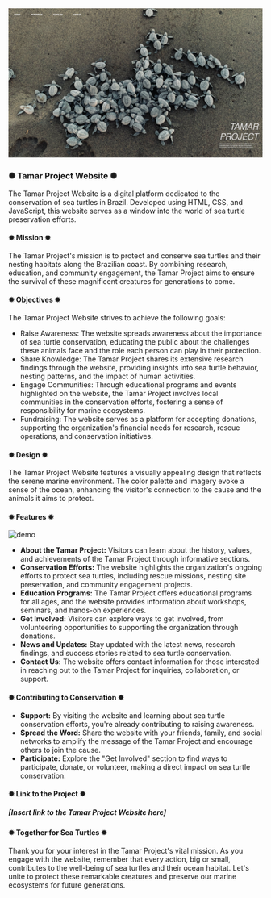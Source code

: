 <div class="image-container">
  <img class="CoverImagee" src="assets/github-cover.png" alt="Cover">
</div>

<h3>✺ Tamar Project Website ✺</h3>

The Tamar Project Website is a digital platform dedicated to the conservation of sea turtles in Brazil. Developed using HTML, CSS, and JavaScript, this website serves as a window into the world of sea turtle preservation efforts.

<h4>✹ Mission ✹</h4>

The Tamar Project's mission is to protect and conserve sea turtles and their nesting habitats along the Brazilian coast. By combining research, education, and community engagement, the Tamar Project aims to ensure the survival of these magnificent creatures for generations to come.

<h4>✹ Objectives ✹</h4>

The Tamar Project Website strives to achieve the following goals:

* Raise Awareness: The website spreads awareness about the importance of sea turtle conservation, educating the public about the challenges these animals face and the role each person can play in their protection.
* Share Knowledge: The Tamar Project shares its extensive research findings through the website, providing insights into sea turtle behavior, nesting patterns, and the impact of human activities.
* Engage Communities: Through educational programs and events highlighted on the website, the Tamar Project involves local communities in the conservation efforts, fostering a sense of responsibility for marine ecosystems.
* Fundraising: The website serves as a platform for accepting donations, supporting the organization's financial needs for research, rescue operations, and conservation initiatives.

<h4>✹ Design ✹</h4>

The Tamar Project Website features a visually appealing design that reflects the serene marine environment. The color palette and imagery evoke a sense of the ocean, enhancing the visitor's connection to the cause and the animals it aims to protect.

<h4>✹ Features ✹</h4>

<img class="CoverImagee" src="GIT HUB COVER.png" alt="demo">

* <b>About the Tamar Project:</b> Visitors can learn about the history, values, and achievements of the Tamar Project through informative sections.
* <b>Conservation Efforts:</b> The website highlights the organization's ongoing efforts to protect sea turtles, including rescue missions, nesting site preservation, and community engagement projects.
* <b>Education Programs:</b> The Tamar Project offers educational programs for all ages, and the website provides information about workshops, seminars, and hands-on experiences.
* <b>Get Involved:</b> Visitors can explore ways to get involved, from volunteering opportunities to supporting the organization through donations.
* <b>News and Updates:</b> Stay updated with the latest news, research findings, and success stories related to sea turtle conservation.
* <b>Contact Us:</b> The website offers contact information for those interested in reaching out to the Tamar Project for inquiries, collaboration, or support.

<h4>✹ Contributing to Conservation ✹</h4>

* <b>Support:</b> By visiting the website and learning about sea turtle conservation efforts, you're already contributing to raising awareness.
* <b>Spread the Word:</b> Share the website with your friends, family, and social networks to amplify the message of the Tamar Project and encourage others to join the cause.
* <b>Participate:</b> Explore the "Get Involved" section to find ways to participate, donate, or volunteer, making a direct impact on sea turtle conservation.

<h4>✹ Link to the Project ✹</h4>

<h5>[Insert link to the Tamar Project Website here]</h5>

<h4>✹ Together for Sea Turtles ✹</h4>

Thank you for your interest in the Tamar Project's vital mission. As you engage with the website, remember that every action, big or small, contributes to the well-being of sea turtles and their ocean habitat. Let's unite to protect these remarkable creatures and preserve our marine ecosystems for future generations.
